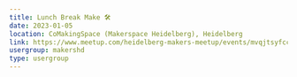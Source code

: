 ```yaml
---
title: Lunch Break Make 🛠️
date: 2023-01-05
location: CoMakingSpace (Makerspace Heidelberg), Heidelberg
link: https://www.meetup.com/heidelberg-makers-meetup/events/mvqjtsyfccbhb/
usergroup: makershd
type: usergroup
---
```

